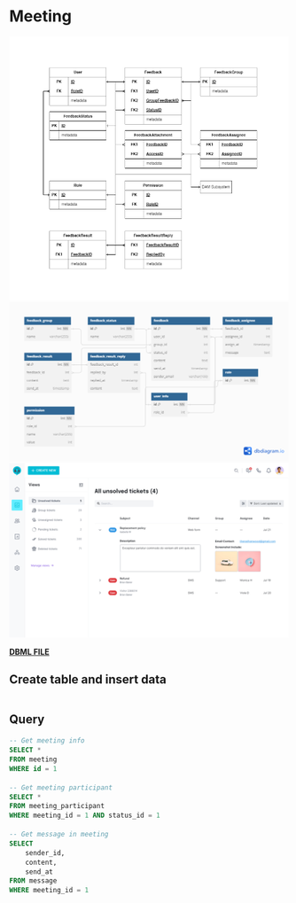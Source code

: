 # Meeting

![img](../../Entity/Feedback%20-%20Entity.png)
![img](../../Detail/Feedback.png)
![img](../../../UX-UI%20design/Version3/Ticket/Ticket%20List.png)

**[DBML FILE](dbml.md)**

## Create table and insert data

```sql
```

## Query

```sql
-- Get meeting info
SELECT *
FROM meeting
WHERE id = 1

-- Get meeting participant
SELECT *
FROM meeting_participant
WHERE meeting_id = 1 AND status_id = 1

-- Get message in meeting
SELECT 
    sender_id,
    content,
    send_at
FROM message
WHERE meeting_id = 1

```
